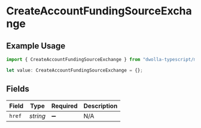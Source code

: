 # CreateAccountFundingSourceExchange

## Example Usage

```typescript
import { CreateAccountFundingSourceExchange } from "dwolla-typescript/models";

let value: CreateAccountFundingSourceExchange = {};
```

## Fields

| Field              | Type               | Required           | Description        |
| ------------------ | ------------------ | ------------------ | ------------------ |
| `href`             | *string*           | :heavy_minus_sign: | N/A                |